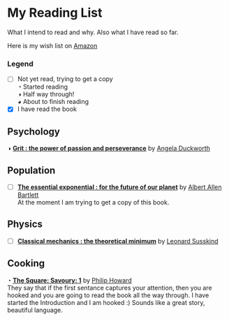 # My Reading List
What I intend to read and why. Also what I have read so far.

Here is my wish list on [Amazon](https://www.amazon.co.uk/gp/registry/wishlist/1VFF8OABREHT7/ref=cm_wl_create_view)

### Legend
- [ ] Not yet read, trying to get a copy  
◔ Started reading  
◑ Half way through!  
◕ About to finish reading  
- [x] I have read the book

## Psychology
◑ [**Grit : the power of passion and perseverance**](https://www.amazon.co.uk/Grit-Passion-Perseverance-Angela-Duckworth-ebook/dp/B019CGY2ZG/ref=sr_1_2?ie=UTF8&qid=1499850959&sr=8-2&keywords=Grit+%3A+the+power+of+passion+and+perseverance) by [Angela Duckworth](https://en.wikipedia.org/wiki/Angela_Duckworth)

## Population
- [ ] [**The essential exponential : for the future of our planet**](https://www.worldcat.org/search?qt=wikipedia&q=isbn%3A0975897306) by [Albert Allen Bartlett](https://en.wikipedia.org/wiki/Albert_Allen_Bartlett)  
At the moment I am trying to get a copy of this book. 

## Physics
- [ ] [**Classical mechanics : the theoretical minimum**](https://www.amazon.co.uk/Classical-Mechanics-Theoretical-Minimum/dp/0141976225) by [Leonard Susskind](https://en.wikipedia.org/wiki/Leonard_Susskind)

## Cooking
◔ [**The Square: Savoury: 1**](https://www.amazon.co.uk/dp/1906650594/ref=wl_it_dp_o_pC_S_ttl?_encoding=UTF8&colid=1VFF8OABREHT7&coliid=I2IZCGW70LIXFU) by [Philip Howard](http://www.elystanstreet.com/phil-howard/)  
They say that if the first sentance captures your attention, then you are hooked and you are going to read the book all the way through. I have started the Introduction and I am hooked :)  Sounds like a great story, beautiful language. 
